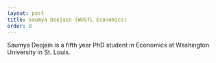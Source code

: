 ```yaml
---
layout: post
title: Saumya Deojain (WUSTL Economics)
order: 8
---
```



Saumya Deojain is a fifth year PhD student in Economics at Washington University in St. Louis.

